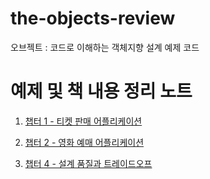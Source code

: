# the-objects-review
오브젝트 : 코드로 이해하는 객체지향 설계 예제 코드

# 예제 및 책 내용 정리 노트
1. [챕터 1 - 티켓 판매 어플리케이션](https://github.com/dailyworker/the-objects-review/blob/master/note/chap1_ticket_seller_application.md)

2. [챕터 2 - 영화 예매 어플리케이션](https://github.com/dailyworker/the-objects-review/blob/master/note/chap2_movie_reservation_application.md)

3. [챕터 4 - 설계 품질과 트레이드오프](https://github.com/dailyworker/the-objects-review/blob/master/note/chap4_data_base_desgin.md)
